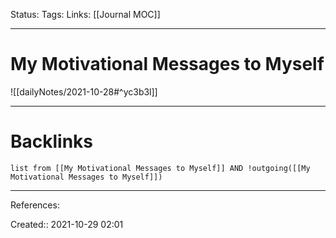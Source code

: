 Status: 
Tags: 
Links: [[Journal MOC]]
___
# My Motivational Messages to Myself
![[dailyNotes/2021-10-28#^yc3b3l]]
___
# Backlinks
```dataview
list from [[My Motivational Messages to Myself]] AND !outgoing([[My Motivational Messages to Myself]])
```
___
References:

Created:: 2021-10-29 02:01
